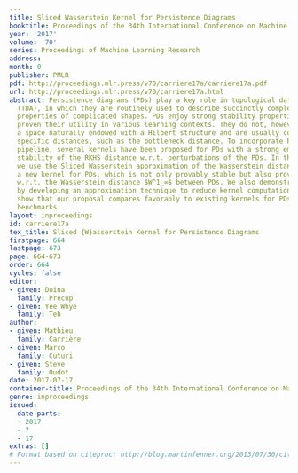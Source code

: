 ```yaml
---
title: Sliced Wasserstein Kernel for Persistence Diagrams
booktitle: Proceedings of the 34th International Conference on Machine Learning
year: '2017'
volume: '70'
series: Proceedings of Machine Learning Research
address: 
month: 0
publisher: PMLR
pdf: http://proceedings.mlr.press/v70/carriere17a/carriere17a.pdf
url: http://proceedings.mlr.press/v70/carriere17a.html
abstract: Persistence diagrams (PDs) play a key role in topological data analysis
  (TDA), in which they are routinely used to describe succinctly complex topological
  properties of complicated shapes. PDs enjoy strong stability properties and have
  proven their utility in various learning contexts. They do not, however, live in
  a space naturally endowed with a Hilbert structure and are usually compared with
  specific distances, such as the bottleneck distance. To incorporate PDs in a learning
  pipeline, several kernels have been proposed for PDs with a strong emphasis on the
  stability of the RKHS distance w.r.t. perturbations of the PDs. In this article,
  we use the Sliced Wasserstein approximation of the Wasserstein distance to define
  a new kernel for PDs, which is not only provably stable but also provably discriminative
  w.r.t. the Wasserstein distance $W^1_∞$ between PDs. We also demonstrate its practicality,
  by developing an approximation technique to reduce kernel computation time, and
  show that our proposal compares favorably to existing kernels for PDs on several
  benchmarks.
layout: inproceedings
id: carriere17a
tex_title: Sliced {W}asserstein Kernel for Persistence Diagrams
firstpage: 664
lastpage: 673
page: 664-673
order: 664
cycles: false
editor:
- given: Doina
  family: Precup
- given: Yee Whye
  family: Teh
author:
- given: Mathieu
  family: Carrière
- given: Marco
  family: Cuturi
- given: Steve
  family: Oudot
date: 2017-07-17
container-title: Proceedings of the 34th International Conference on Machine Learning
genre: inproceedings
issued:
  date-parts:
  - 2017
  - 7
  - 17
extras: []
# Format based on citeproc: http://blog.martinfenner.org/2013/07/30/citeproc-yaml-for-bibliographies/
---
```

